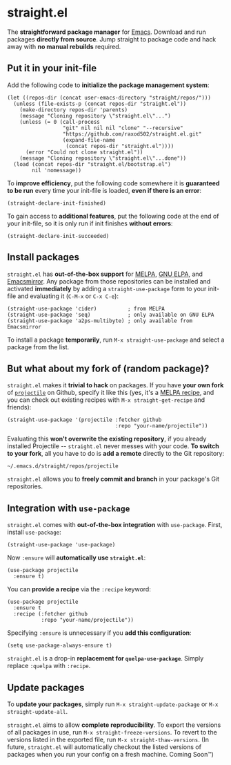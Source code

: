 # straight.el

The **straightforward package manager** for [Emacs][emacs]. Download
and run packages **directly from source**. Jump straight to package
code and hack away with **no manual rebuilds** required.

## Put it in your init-file

Add the following code to **initialize the package management
system**:

    (let ((repos-dir (concat user-emacs-directory "straight/repos/")))
      (unless (file-exists-p (concat repos-dir "straight.el"))
        (make-directory repos-dir 'parents)
        (message "Cloning repository \"straight.el\"...")
        (unless (= 0 (call-process
                      "git" nil nil nil "clone" "--recursive"
                      "https://github.com/raxod502/straight.el.git"
                      (expand-file-name
                       (concat repos-dir "straight.el"))))
          (error "Could not clone straight.el"))
        (message "Cloning repository \"straight.el\"...done"))
      (load (concat repos-dir "straight.el/bootstrap.el")
            nil 'nomessage))

To **improve efficiency**, put the following code somewhere it is
**guaranteed to be run** every time your init-file is loaded, **even
if there is an error**:

    (straight-declare-init-finished)

To gain access to **additional features**, put the following code at
the end of your init-file, so it is only run if init finishes
**without errors**:

    (straight-declare-init-succeeded)

## Install packages

`straight.el` has **out-of-the-box support**
for [MELPA][melpa], [GNU ELPA][gnu elpa],
and [Emacsmirror][emacsmirror]. Any package from those repositories
can be installed and activated **immediately** by adding a
`straight-use-package` form to your init-file and evaluating it
(`C-M-x` or `C-x C-e`):

    (straight-use-package 'cider)          ; from MELPA
    (straight-use-package 'seq)            ; only available on GNU ELPA
    (straight-use-package 'a2ps-multibyte) ; only available from Emacsmirror

To install a package **temporarily**, run `M-x straight-use-package`
and select a package from the list.

## But what about my fork of (random package)?

`straight.el` makes it **trivial to hack** on packages. If you have
**your own fork** of [`projectile`][projectile] on Github, specify it
like this (yes, it's a [MELPA recipe][recipe format], and you can
check out existing recipes with `M-x straight-get-recipe` and
friends):

    (straight-use-package '(projectile :fetcher github
                                       :repo "your-name/projectile"))

Evaluating this **won't overwrite the existing repository**, if you
already installed Projectile -- `straight.el` never messes with your
code. **To switch to your fork**, all you have to do is **add a
remote** directly to the Git repository:

    ~/.emacs.d/straight/repos/projectile

`straight.el` allows you to **freely commit and branch** in your
package's Git repositories.

## Integration with `use-package`

`straight.el` comes with **out-of-the-box integration** with
`use-package`. First, install `use-package`:

    (straight-use-package 'use-package)

Now `:ensure` will **automatically use `straight.el`**:

    (use-package projectile
      :ensure t)

You can **provide a recipe** via the `:recipe` keyword:

    (use-package projectile
      :ensure t
      :recipe (:fetcher github
               :repo "your-name/projectile"))

Specifying `:ensure` is unnecessary if you **add this configuration**:

    (setq use-package-always-ensure t)

`straight.el` is a drop-in **replacement for `quelpa-use-package`**.
Simply replace `:quelpa` with `:recipe`.

## Update packages

To **update your packages**, simply run `M-x straight-update-package`
or `M-x straight-update-all`.

`straight.el` aims to allow **complete reproducibility**. To export
the versions of all packages in use, run `M-x
straight-freeze-versions`. To revert to the versions listed in the
exported file, run `M-x straight-thaw-versions`. (In future,
`straight.el` will automatically checkout the listed versions of
packages when you run your config on a fresh machine. Coming
Soon&trade;)

[emacs]: https://www.gnu.org/software/emacs/
[emacsmirror]: https://emacsmirror.net/
[gnu elpa]: https://elpa.gnu.org/
[melpa]: http://melpa.org/#/
[projectile]: https://github.com/bbatsov/projectile
[recipe format]: https://github.com/melpa/melpa#recipe-format
